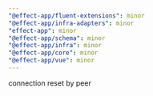 ```yaml
---
"@effect-app/fluent-extensions": minor
"@effect-app/infra-adapters": minor
"effect-app": minor
"@effect-app/schema": minor
"@effect-app/infra": minor
"@effect-app/core": minor
"@effect-app/vue": minor
---
```


connection reset by peer
